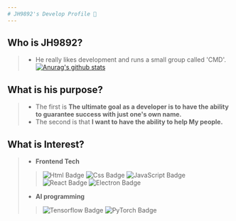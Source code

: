 ```yaml
---
# JH9892's Develop Profile 👋
---
```

## Who is JH9892?
 >   - He really likes development and runs a small group called 'CMD'.  
 [![Anurag's github stats](https://github-readme-stats.vercel.app/api?username=JH9892)](https://github.com/anuraghazra/github-readme-stats)  

## What is his purpose?
 >   - The first is **The ultimate goal as a developer is to have the ability to guarantee success with just one's own name.**
 >   - The second is that **I want to have the ability to help My people.**  
## What is Interest?
 >  - **Frontend Tech**
 >  > ![Html Badge](http://img.shields.io/badge/-%20Html5-ffd1c4?style=flat-square&logo=HTML5)
      ![Css Badge](http://img.shields.io/badge/-%20Css3-blue?style=flat-square&logo=CSS3)
      ![JavaScript Badge](http://img.shields.io/badge/-%20JavaScript-yellow?style=flat-square&logo=JavaScript)
      ![React Badge](http://img.shields.io/badge/-%20React-0088CC?style=flat-square&logo=React)
      ![Electron Badge](http://img.shields.io/badge/-%20Electron-9ad7db?style=flat-square&logo=Electron)
 > - **AI programming**
 >  >  ![Tensorflow Badge](http://img.shields.io/badge/-%20Tensorflow-ffb073?style=flat-square&logo=TensorFlow)
       ![PyTorch Badge](http://img.shields.io/badge/-%20PyTorch-gray?style=flat-square&logo=PyTorch)

